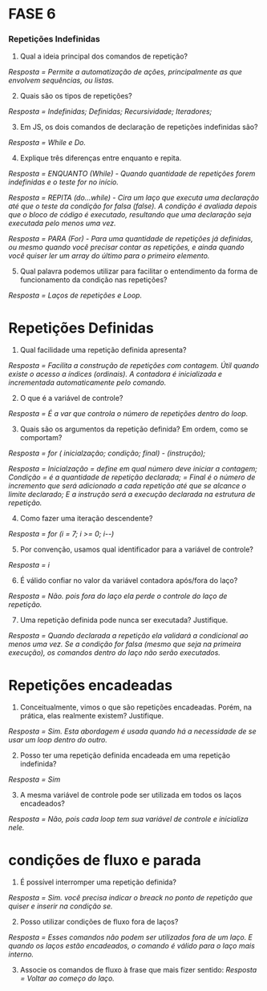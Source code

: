 # FASE 6

### Repetições Indefinidas

1. Qual a ideia principal dos comandos de repetição?

*Resposta = Permite a automatização de ações, principalmente as que envolvem sequências, ou listas.*

2. Quais são os tipos de repetições?

*Resposta = Indefinidas; Definidas; Recursividade; Iteradores;*

3. Em JS, os dois comandos de declaração de repetições indefinidas são?

*Resposta = While e Do.*

4. Explique três diferenças entre enquanto e repita.

*Resposta = ENQUANTO (While) - Quando quantidade de repetições forem indefinidas e o teste for no início.*

*Resposta = REPITA (do...while) - Cira um laço que executa uma declaração até que o teste da condição for falsa (false). A condição é avaliada depois que o bloco de código é executado, resultando que uma declaração seja executada pelo menos uma vez.*

*Resposta = PARA (For) - Para uma quantidade de repetições já definidas, ou mesmo quando você precisar contar as repetições, e ainda quando você quiser ler um array do último para o primeiro elemento.*

5. Qual palavra podemos utilizar para facilitar o entendimento da forma de funcionamento da condição nas repetições?

*Resposta = Laços de repetições e Loop.*


# Repetições Definidas


1. Qual facilidade uma repetição definida apresenta?

*Resposta = Facilita a construção de repetições com contagem. Útil quando existe o acesso a índices (ordinais). A contadora é inicializada e incrementada automaticamente pelo comando.*

2. O que é a variável de controle?

*Resposta = É a var que controla o número de repetições dentro do loop.*

3. Quais são os argumentos da repetição definida? Em ordem, como se comportam?


*Resposta = for ( inicialzação; condição; final) - (instrução);* 

*Resposta = Inicialzação =  define em qual número deve iniciar a contagem; Condição = é a quantidade de repetição declarada; = Final é o número de incremento que será adicionado a cada repetição até que se alcance o limite declarado; E a instrução será a execução declarada na estrutura de repetição.*


4. Como fazer uma iteração descendente?

*Resposta = for (i = 7; i >= 0; i--)*

5. Por convenção, usamos qual identificador para a variável de controle?

*Resposta = i*

6. É válido confiar no valor da variável contadora após/fora do laço?

*Resposta = Não. pois fora do laço ela perde o controle do laço de repetição.*

7. Uma repetição definida pode nunca ser executada? Justifique.

*Resposta = Quando declarada a repetição ela validará a condicional ao menos uma vez. Se a condição for falsa (mesmo que seja na primeira execução), os comandos dentro do laço não serão executados.*


# Repetições encadeadas


1. Conceitualmente, vimos o que são repetições encadeadas. Porém, na prática, elas realmente existem? Justifique.

*Resposta = Sim. Esta abordagem é usada quando há a necessidade de se usar um loop dentro do outro.*

2. Posso ter uma repetição definida encadeada em uma repetição indefinida?

*Resposta = Sim*

3. A mesma variável de controle pode ser utilizada em todos os laços encadeados?

*Resposta = Não, pois cada loop tem sua variável de controle e inicializa nele.*


# condições de fluxo e parada 

1. É possível interromper uma repetição definida?

*Resposta = Sim. você precisa indicar o breack no ponto de repetição que quiser e inserir na condição se.*

2. Posso utilizar condições de fluxo fora de laços?

*Resposta = Esses comandos não podem ser utilizados fora de um laço. E quando os laços estão encadeados, o comando é válido para o laço mais interno.*

3. Associe os comandos de fluxo à frase que mais fizer sentido:
*Resposta =  Voltar ao começo do laço.*

